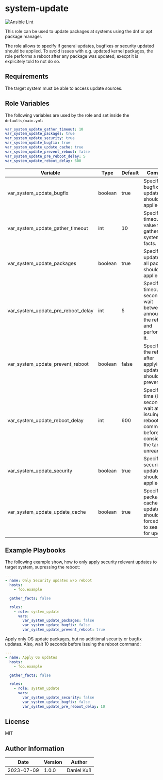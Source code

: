 # system-update

![Ansible Lint](https://github.com/cthullu/ansible-role-system-update/actions/workflows/ansible-lint.yml/badge.svg)

This role can be used to update packages at systems using the dnf or apt package
manager.

The role allows to specify if general updates, bugfixes or security updated
should be applied. To avoid issues with e.g. updated kernel packages, the role
performs a reboot after any package was updated, execpt it is explicitely told
to not do so.

## Requirements

The target system must be able to access update sources.

## Role Variables

The following variables are used by the role and set inside the
`defaults/main.yml`:

~~~yaml
var_system_update_gather_timeout: 10
var_system_update_packages: true
var_system_update_security: true
var_system_update_bugfix: true
var_system_update_update_cache: true
var_system_update_prevent_reboot: false
var_system_update_pre_reboot_delay: 5
var_system_update_reboot_delay: 600
~~~

| Variable                            | Type    | Default | Comment                                                                                                               |
|-------------------------------------|---------|---------|-----------------------------------------------------------------------------------------------------------------------|
| var_system_update_bugfix            | boolean | true    | Specify if bugfix updates should be applied.                                                                          |
| var_system_update_gather_timeout    | int     | 10      | Specify the timeout value for gathering system facts.                                                                 |
| var_system_update_packages          | boolean | true    | Specify if updates for all packages should be applied.                                                                |
| var_system_update_pre_reboot_delay  | int     | 5       | Specify the timeout (in seconds) to wait between announcing the reboot and performing it.                             |
| var_system_update_prevent_reboot    | boolean | false   | Specify if the reboot after applying updates should be prevented.                                                     |
| var_system_update_reboot_delay      | int     | 600     | Specify the time (in seconds) to wait after issuing the reboot command before considering the target as unreachable.  |
| var_system_update_security          | boolean | true    | Specify if security updates should be applied.                                                                        |
| var_system_update_update_cache      | boolean | true    | Specify if a package cache update should be forced prior to searching for updates.                                    |

## Example Playbooks

The following example show, how to only apply security relevant updates to
target system, supressing the reboot:

~~~yaml
---
- name: Only Security updates w/o reboot
  hosts:
    - foo.example

  gather_facts: false

  roles:
    - role: system_update
      vars:
        var_system_update_packages: false
        var_system_update_bugfix: false
        var_system_update_prevent_reboot: true
~~~

Apply only OS update packages, but no additional security or bugfix updates.
Also, wait 10 seconds before issuing the reboot command:

~~~yaml
---
- name: Apply OS updates
  hosts:
    - foo.example

  gather_facts: false

  roles:
    - role: system_update
      vars:
        var_system_update_security: false
        var_system_update_bugfix: false
        var_system_update_pre_reboot_delay: 10
~~~

## License

MIT

## Author Information

| Date        | Version | Author      |
|-------------|---------|-------------|
| 2023-07-09  | 1.0.0   | Daniel Kuß  |
